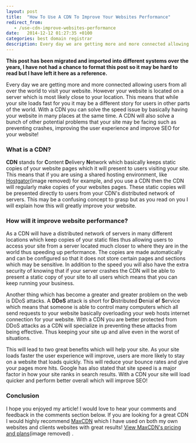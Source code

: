 ```yaml
---
layout: post
title:  "How To Use A CDN To Improve Your Websites Performance"
redirect_from:
   - /use-cdn-improve-websites-performance
date:   2014-12-12 01:27:35 +0100
categories: best domain registrar
description: Every day we are getting more and more connected allowing users from all over the world to visit your website. However your website is located on a server which is most likely close to your location....
---
```


**This post has been migrated and imported into different systems over the years, I have not had a chance to format this post so it may be hard to read but I have left it here as a reference.**

Every day we are getting more and more connected allowing users from all over the world to visit your website. However your website is located on a server which is most likely close to your location. This means that while your site loads fast for you it may be a different story for users in other parts of the world. With a CDN you can solve the speed issue by basically having your website in many places at the same time. A CDN will also solve a bunch of other potential problems that your site may be facing such as preventing crashes, improving the user experience and improve SEO for your website!

### What is a CDN?

  
**CDN** stands for **C**ontent **D**elivery **N**etwork which basically keeps static copies of your website pages which it will present to users visiting your site. This means that if you are using a shared hosting environment, like [Hostgator](http://www.kqzyfj.com/q997lnwtnvAIBEGGJIACBFCBJCC)(image removed) for example, and you use a CDN then the CDN will regularly make copies of your websites pages. These static copies will be presented directly to users from your CDN's distributed network of servers. This may be a confusing concept to grasp but as you read on you I will explain how this will greatly improve your website.  
### How will it improve website performance?

  
 As a CDN will have a distributed network of servers in many different locations which keep copies of your static files thus allowing users to access your site from a server located much closer to where they are in the world thus speeding up performance. The copies are made automatically and can be configured so that it does not store certain pages and sections which may be sensitive. In addition to the speed you will also have the extra security of knowing that if your server crashes the CDN will be able to present a static copy of your site to all users which means that you can keep running your business.  
  
 Another thing which has become a greater and greater problem on the web is DDoS attacks. A **DDoS** attack is short for **D**istributed **D**enial **o**f **S**ervice which means that someone is able to control many computers which all send requests to your website basically overloading your web hosts internet connection for your website. With a CDN you are better protected from DDoS attacks as a CDN will specialize in preventing these attacks from being effective. Thus keeping your site up and alive even in the worst of situations.  
  
 This will lead to two great benefits which will help your site. As your site loads faster the user experience will improve, users are more likely to stay on a website that loads quickly. This will reduce your bounce rates and give your pages more hits. Google has also stated that site speed is a major factor in how your site ranks in search results. With a CDN your site will load quicker and perform better overall which will improve SEO!  
### Conclusion

  
 I hope you enjoyed my article! I would love to hear your comments and feedback in the comments section below. If you are looking for a great CDN I would highly recommend [MaxCDN](http://www.tkqlhce.com/92102hz74z6MUNQSSVUMOOQUQRVP) which I have used on both my own websites and clients websites with great results! [View MaxCDN's pricing and plans](http://www.tkqlhce.com/92102hz74z6MUNQSSVUMOOQUQRVP)(image removed) .